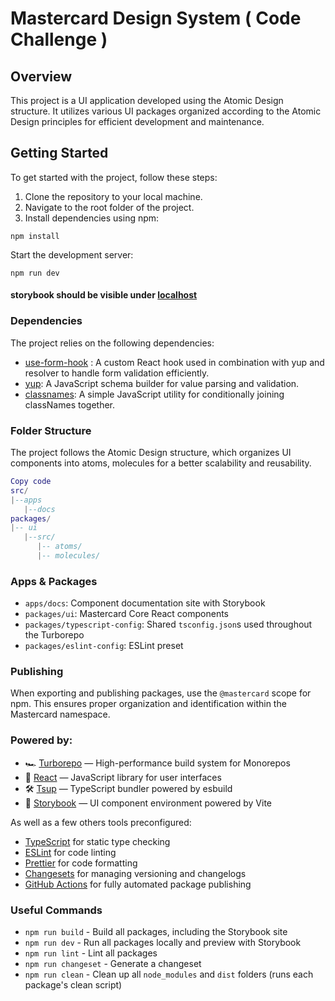 # Mastercard Design System ( Code Challenge )

## Overview

This project is a UI application developed using the Atomic Design structure. It utilizes various UI packages organized
according to the Atomic Design principles for efficient development and maintenance.

## Getting Started

To get started with the project, follow these steps:

1. Clone the repository to your local machine.
2. Navigate to the root folder of the project.
3. Install dependencies using npm:

```
npm install
```

Start the development server:

```
npm run dev
```

#### storybook should be visible under [localhost](`http://localhost:6006/?path=/story/ui-molecules-password--primary`)

### Dependencies

The project relies on the following dependencies:

- [use-form-hook](https://react-hook-form.com/) : A custom React hook used in combination with yup and resolver to
  handle
  form validation efficiently.
- [yup](https://github.com/jquense/yup?tab=readme-ov-file): A JavaScript schema builder for value parsing and
  validation.
- [classnames](https://github.com/JedWatson/classnames#readme): A simple JavaScript utility for conditionally joining
  classNames together.

### Folder Structure

The project follows the Atomic Design structure, which organizes UI components into atoms, molecules for a better
scalability and reusability.

```lua
Copy code
src/
|--apps
   |--docs
packages/
|-- ui
   |--src/
      |-- atoms/
      |-- molecules/
```

### Apps & Packages

- `apps/docs`: Component documentation site with Storybook
- `packages/ui`: Mastercard Core React components
- `packages/typescript-config`: Shared `tsconfig.json`s used throughout the Turborepo
- `packages/eslint-config`: ESLint preset

### Publishing

When exporting and publishing packages, use the `@mastercard` scope for npm. This ensures proper organization and
identification within the Mastercard namespace.

### Powered by:

- 🏎 [Turborepo](https://turbo.build/repo) — High-performance build system for Monorepos
- 🚀 [React](https://reactjs.org/) — JavaScript library for user interfaces
- 🛠 [Tsup](https://github.com/egoist/tsup) — TypeScript bundler powered by esbuild
- 📖 [Storybook](https://storybook.js.org/) — UI component environment powered by Vite

As well as a few others tools preconfigured:

- [TypeScript](https://www.typescriptlang.org/) for static type checking
- [ESLint](https://eslint.org/) for code linting
- [Prettier](https://prettier.io) for code formatting
- [Changesets](https://github.com/changesets/changesets) for managing versioning and changelogs
- [GitHub Actions](https://github.com/changesets/action) for fully automated package publishing

### Useful Commands

- `npm run build` - Build all packages, including the Storybook site
- `npm run dev` - Run all packages locally and preview with Storybook
- `npm run lint` - Lint all packages
- `npm run changeset` - Generate a changeset
- `npm run clean` - Clean up all `node_modules` and `dist` folders (runs each package's clean script)

